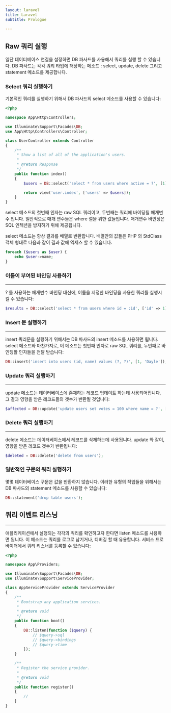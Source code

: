 ```yaml
---
layout: laravel
title: Laravel
subtitle: Prologue
    
---
```


## Raw 쿼리 실행
일단 데이터베이스 연결을 설정하면 DB 파사드를 사용해서 쿼리를 실행 할 수 있습니다. DB 파사드는 각각 쿼리 타입에 해당하는 메소드 : select, update, delete 그리고 statement 메소드를 제공합니다.

### Select 쿼리 실행하기
기본적인 쿼리를 실행하기 위해서 DB 파사드의 select 메소드를 사용할 수 있습니다:

```php
<?php

namespace App\Http\Controllers;

use Illuminate\Support\Facades\DB;
use App\Http\Controllers\Controller;

class UserController extends Controller
{
    /**
     * Show a list of all of the application's users.
     *
     * @return Response
     */
    public function index()
    {
        $users = DB::select('select * from users where active = ?', [1]);

        return view('user.index', ['users' => $users]);
    }
}
```

select 메소드의 첫번째 인자는 raw SQL 쿼리이고, 두번째는 쿼리에 바이딩될 매개변수 입니다. 일반적으로 매개 변수들은 where 절을 위한 값들입니다. 매개변수 바인딩은 SQL 인젝션을 방지하기 위해 제공됩니다.

select 메소드는 항상 결과를 배열로 반환합니다. 배열안의 값들은 PHP 의 StdClass 객체 형태로 다음과 같이 결과 값에 엑세스 할 수 있습니다.

```php
foreach ($users as $user) {
    echo $user->name;
}
```

### 이름이 부여된 바인딩 사용하기
---
? 를 사용하는 매개변수 바인딩 대신에, 이름을 지정한 바인딩을 사용한 쿼리를 실행시킬 수 있습니다:

```php
$results = DB::select('select * from users where id = :id', ['id' => 1]);
```

### Insert 문 실행하기
---
insert 쿼리문을 실행하기 위해서는 DB 파사드의 insert 메소드를 사용하면 됩니다. select 메소드와 마찬가지로, 이 메소드는 첫번째 인자로 raw SQL 쿼리를, 두번째로 바인딩할 인자들을 전달 받습니다:

```php
DB::insert('insert into users (id, name) values (?, ?)', [1, 'Dayle']);
```

### Update 쿼리 실행하기
---
update 메소드는 데이터베이스에 존재하는 레코드 업데이트 하는데 사용되어집니다. 그 결과 영향을 받은 레코드들의 갯수가 반환될 것입니다:

```php
$affected = DB::update('update users set votes = 100 where name = ?', ['John']);
```

### Delete 쿼리 실행하기
---
delete 메소드는 데이터베이스에서 레코드를 삭제하는데 사용됩니다. update 와 같이, 영향을 받은 레코드 갯수가 반환됩니다:

```php
$deleted = DB::delete('delete from users');
```

### 일반적인 구문의 쿼리 실행하기
몇몇 데이터베이스 구문은 값을 반환하지 않습니다. 이러한 유형의 작업들을 위해서는 DB 파사드의 statement 메소드를 사용할 수 있습니다:

```php
DB::statement('drop table users');
```

## 쿼리 이벤트 리스닝
---
애플리케이션에서 실행되는 각각의 쿼리를 확인하고자 한다면 listen 메소드를 사용하면 됩니다. 이 메소드는 쿼리를 로그로 남기거나, 디버깅 할 때 유용합니다. 서비스 프로바이더에서 쿼리 리스너를 등록할 수 있습니다:

```php
<?php

namespace App\Providers;

use Illuminate\Support\Facades\DB;
use Illuminate\Support\ServiceProvider;

class AppServiceProvider extends ServiceProvider
{
    /**
     * Bootstrap any application services.
     *
     * @return void
     */
    public function boot()
    {
        DB::listen(function ($query) {
            // $query->sql
            // $query->bindings
            // $query->time
        });
    }

    /**
     * Register the service provider.
     *
     * @return void
     */
    public function register()
    {
        //
    }
}
```

